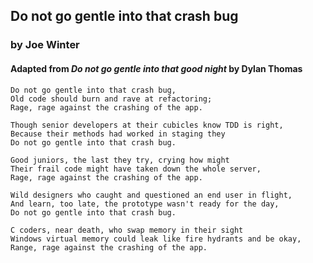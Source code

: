 ## Do not go gentle into that crash bug
### by Joe Winter
#### Adapted from *Do not go gentle into that good night* by Dylan Thomas

```
Do not go gentle into that crash bug,
Old code should burn and rave at refactoring;
Rage, rage against the crashing of the app.

Though senior developers at their cubicles know TDD is right,
Because their methods had worked in staging they
Do not go gentle into that crash bug.

Good juniors, the last they try, crying how might
Their frail code might have taken down the whole server,
Rage, rage against the crashing of the app.

Wild designers who caught and questioned an end user in flight,
And learn, too late, the prototype wasn't ready for the day,
Do not go gentle into that crash bug.

C coders, near death, who swap memory in their sight
Windows virtual memory could leak like fire hydrants and be okay,
Range, rage against the crashing of the app.
```
